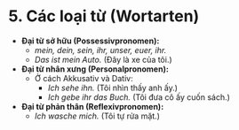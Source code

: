 # 5. Các loại từ (Wortarten)

- **Đại từ sở hữu (Possessivpronomen):**
    - _mein, dein, sein, ihr, unser, euer, ihr._
    - _Das ist mein Auto._ (Đây là xe của tôi.)
- **Đại từ nhân xưng (Personalpronomen):**
    - Ở cách Akkusativ và Dativ:
        - _Ich sehe ihn._ (Tôi nhìn thấy anh ấy.)
        - _Ich gebe ihr das Buch._ (Tôi đưa cô ấy cuốn sách.)
- **Đại từ phản thân (Reflexivpronomen):**
    - _Ich wasche mich._ (Tôi tự rửa mặt.)
